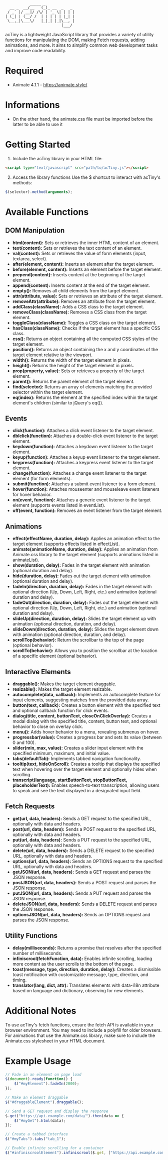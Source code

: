 ```
           _____ _             
  __ _  __/__   (_)_ __  _   _ 
 / _` |/ __|/ /\/ | '_ \| | | |
| (_| | (__/ /  | | | | | |_| |
 \__,_|\___\/   |_|_| |_|\__, |
                         |___/ 
```
acTiny is a lightweight JavaScript library that provides a variety of utility functions for manipulating the DOM, making Fetch requests, adding animations, and more. It aims to simplify common web development tasks and improve code readability.

# Required
- Animate 4.1.1 - https://animate.style/

# Informations
- On the other hand, the animate.css file must be imported before the latter to be able to use it

# Getting Started

1. Include the acTiny library in your HTML file:
```HTML
<script type="text/javascript" src="path/to/acTiny.js"></script>
```

2. Access the library functions
Use the $ shortcut to interact with acTiny's methods:

```JavaScript
$(selector).method(arguments);
```

# Available Functions

## DOM Manipulation

- **html(content):** Sets or retrieves the inner HTML content of an element.
- **text(content):** Sets or retrieves the text content of an element.
- **val(content):** Sets or retrieves the value of form elements (input, textarea, select).
- **after(element, content):** Inserts an element after the target element.
- **before(element, content):** Inserts an element before the target element.
- **prepend(content):** Inserts content at the beginning of the target element.
- **append(content):** Inserts content at the end of the target element.
- **empty():** Removes all child elements from the target element.
- **attr(attribute, value):** Sets or retrieves an attribute of the target element.
- **removeAttr(attribute):** Removes an attribute from the target element.
- **addClass(className):** Adds a CSS class to the target element.
- **removeClass(className):** Removes a CSS class from the target element.
- **toggleClass(className):** Toggles a CSS class on the target element.
- **hasClass(className):** Checks if the target element has a specific CSS class.
- **css():** Returns an object containing all the computed CSS styles of the target element.
- **position():** Returns an object containing the x and y coordinates of the target element relative to the viewport.
- **width():** Returns the width of the target element in pixels.
- **height():** Returns the height of the target element in pixels.
- **prop(property, value):** Sets or retrieves a property of the target element.
- **parent():** Returns the parent element of the target element.
- **find(selector):** Returns an array of elements matching the provided selector within the target element.
- **eq(index):** Returns the element at the specified index within the target element's children (similar to jQuery's eq()).

## Events

- **click(function):** Attaches a click event listener to the target element.
- **dblclick(function):** Attaches a double-click event listener to the target element.
- **keydown(function):** Attaches a keydown event listener to the target element.
- **keyup(function):** Attaches a keyup event listener to the target element.
- **keypress(function):** Attaches a keypress event listener to the target element.
- **change(function):** Attaches a change event listener to the target element (for form elements).
- **submit(function):** Attaches a submit event listener to a form element.
- **hover(function):** Attaches mouseenter and mouseleave event listeners for hover behavior.
- **on(event, function):** Attaches a generic event listener to the target element (supports events listed in eventList).
- **off(event, function):** Removes an event listener from the target element.

## Animations

- **effect(effectName, duration, delay):** Applies an animation effect to the target element (supports effects listed in effectList).
- **animate(animationName, duration, delay):** Applies an animation from Animate.css library to the target element (supports animations listed in animateList).
- **show(duration, delay):** Fades in the target element with animation (optional duration and delay).
- **hide(duration, delay):** Fades out the target element with animation (optional duration and delay).
- **fadeIn(direction, duration, delay):** Fades in the target element with optional direction (Up, Down, Left, Right, etc.) and animation (optional duration and delay).
- **fadeOut(direction, duration, delay):** Fades out the target element with optional direction (Up, Down, Left, Right, etc.) and animation (optional duration and delay).
- **slideUp(direction, duration, delay):** Slides the target element up with animation (optional direction, duration, and delay).
- **slideDown(direction, duration, delay):** Slides the target element down with animation (optional direction, duration, and delay).
- **scrollTop(behavior):** Return the scrollbar to the top of the page (optional behavior).
- **scrollTo(behavior):** Allows you to position the scrollbar at the location of a specific element (optional behavior).

## Interactive Elements

- **draggable():** Makes the target element draggable.
- **resizable():** Makes the target element resizable.
- **autocomplete(data, callback):** Implements an autocomplete feature for input elements, suggesting matches from the provided data array.
- **button(text, callback):** Creates a button element with the specified text and optional callback function for click events.
- **dialog(title, content, buttonText, closeOnClickOverlay):** Creates a modal dialog with the specified title, content, button text, and optional behavior to close on overlay click.
- **menu():** Adds hover behavior to a menu, revealing submenus on hover.
- **progressbar(value):** Creates a progress bar and sets its value (between 0 and 100).
- **slider(min, max, value):** Creates a slider input element with the specified minimum, maximum, and initial value.
- **tabs(defaultTab):** Implements tabbed navigation functionality.
- **tooltip(text, hideOnScroll):** Creates a tooltip that displays the specified text when hovering over the target element and optionally hides when scrolling.
- **transcript(language, startButtonText, stopButtonText, placeholderText):** Enables speech-to-text transcription, allowing users to speak and see the text displayed in a designated input field.

## Fetch Requests

- **get(url, data, headers):** Sends a GET request to the specified URL, optionally with data and headers.
- **post(url, data, headers):** Sends a POST request to the specified URL, optionally with data and headers.
- **put(url, data, headers):** Sends a PUT request to the specified URL, optionally with data and headers.
- **delete(url, data, headers):** Sends a DELETE request to the specified URL, optionally with data and headers.
- **options(url, data, headers):** Sends an OPTIONS request to the specified URL, optionally with data and headers.
- **getJSON(url, data, headers):** Sends a GET request and parses the JSON response.
- **postJSON(url, data, headers):** Sends a POST request and parses the JSON response.
- **putJSON(url, data, headers):** Sends a PUT request and parses the JSON response.
- **deleteJSON(url, data, headers):** Sends a DELETE request and parses the JSON response.
- **optionsJSON(url, data, headers):** Sends an OPTIONS request and parses the JSON response.

## Utility Functions

- **delay(milliseconds):** Returns a promise that resolves after the specified number of milliseconds.
- **infiniscrool(fetchFunction, data):** Enables infinite scrolling, loading more content as the user scrolls to the bottom of the page.
- **toast(message, type, direction, duration, delay):** Creates a dismissible toast notification with customizable message, type, direction, and timing.
- **translator(lang, dict, attr):** Translates elements with data-i18n attribute based on language and dictionary, observing for new elements.

# Additional Notes

To use acTiny's fetch functions, ensure the fetch API is available in your browser environment. You may need to include a polyfill for older browsers.
For animations that use the Animate.css library, make sure to include the Animate.css stylesheet in your HTML document.

# Example Usage

```JavaScript
// Fade in an element on page load
$(document).ready(function() {
    $("#myElement").fadeIn(2000);
});

// Make an element draggable
$("#draggableElement").draggable();

// Send a GET request and display the response
$.get("https://api.example.com/data/").then(data => {
    $("#myGet").html(data);
});

// Create a tabbed interface
$("#myTabs").tabs("tab_1");

// Enable infinite scrolling for a container
$("#infiniscroolElement").infiniscrool($.get, ["https://api.example.com/data/"]);
```
